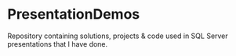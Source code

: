 PresentationDemos
=================

Repository containing solutions, projects &amp; code used in SQL Server presentations that I have done.